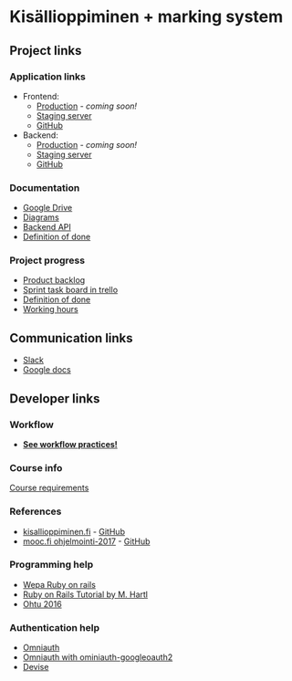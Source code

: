 # Kisällioppiminen + marking system

## Project links

### Application links
* Frontend: 
  * [Production]() - _coming soon!_
  * [Staging server](https://ohtukisalli.github.io/)
  * [GitHub](https://github.com/OhtuKisalli/ohtukisalli.github.io)
* Backend: 
  * [Production]() - _coming soon!_
  * [Staging server](https://pure-inlet-98383.herokuapp.com/)
  * [GitHub](https://github.com/OhtuKisalli/kisallioppiminen.server)

### Documentation
* [Google Drive](https://drive.google.com/drive/folders/0B7fEaEASCj_mRVAyd2lmMEdtZGM?usp=sharing)
* [Diagrams](https://drive.google.com/drive/folders/0B1wLG72sys_SQVBKSGFpNTJmX1E?usp=sharing)
* [Backend API](https://docs.google.com/document/d/1NivINt2Pj7I66VPD99HeDnT9LGFb32-2YCBa1Jmjv8w/edit?usp=sharing)
* [Definition of done](https://docs.google.com/document/d/1eTyUjT8rQvBWOGFAobeOJKGN3qU0LiBdK6p5i7BTWTQ/edit?usp=sharing)

### Project progress
* [Product backlog](https://docs.google.com/spreadsheets/d/1fngPoH89ZXEGQo65SlD75FXpr3f-YjzylzEgXCqN1jQ/edit?usp=sharing)
* [Sprint task board in trello](https://trello.com/b/Llh06XVS/ohtu-kisalli)
* [Definition of done](https://docs.google.com/document/d/1eTyUjT8rQvBWOGFAobeOJKGN3qU0LiBdK6p5i7BTWTQ/edit?usp=sharing)
* [Working hours](https://docs.google.com/spreadsheets/d/180-vFs-bMMX5TbqWguWX8CcJY1d9pP2HliAgFIHWH1I/edit?usp=sharing)

## Communication links

* [Slack](https://ohtu-k.slack.com/messages)
* [Google docs](https://drive.google.com/drive/folders/0B7fEaEASCj_mRVAyd2lmMEdtZGM?usp=sharing)

## Developer links

### Workflow

* **[See workflow practices!](https://github.com/OhtuKisalli/project-info/blob/master/workflow.md)**

### Course info

[Course requirements](https://docs.google.com/document/d/1Kx2-jy9LbTXXGcDL0ziO4cdXuUNj7WXNTPc8mFP31KU/edit?usp=sharing)

### References

* [kisallioppiminen.fi](http://kisallioppiminen.fi/) - [GitHub](https://github.com/kisallioppiminen/kisallioppiminen.github.io)
* [mooc.fi ohjelmointi-2017](https://2017-ohjelmointi.github.io/) - [GitHub](https://github.com/2017-ohjelmointi/2017-ohjelmointi)

### Programming help

* [Wepa Ruby on rails](https://github.com/mluukkai/WebPalvelinohjelmointi2016)
* [Ruby on Rails Tutorial by M. Hartl](https://www.railstutorial.org/book)
* [Ohtu 2016](https://github.com/mluukkai/ohtu2016)

### Authentication help

* [Omniauth](https://github.com/omniauth/omniauth)
* [Omniauth with ominiauth-googleoauth2](https://github.com/zquestz/omniauth-google-oauth2)
* [Devise](plataformatec/devise)
